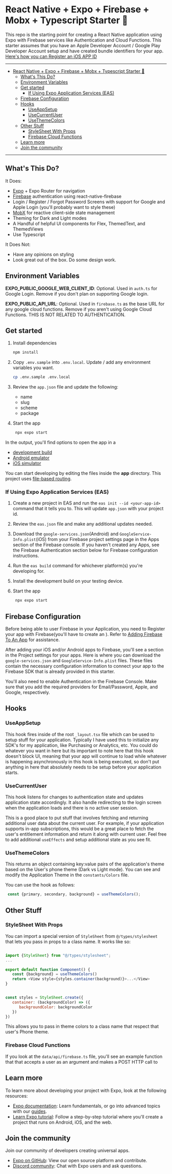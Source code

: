 


# React Native + Expo + Firebase + Mobx + Typescript Starter 👋

This repo is the starting point for creating a React Native application using
Expo with Firebase services like Authentication and Cloud Functions. This starter
assumes that you have an Apple Developer Account / Google Play Developer Account
setup and have created bundle identifiers for your app. [Here's how you can
Register an iOS APP ID](https://developer.apple.com/help/account/manage-identifiers/register-an-app-id/.)

________________________________

- [React Native + Expo + Firebase + Mobx + Typescript Starter 👋](#react-native--expo--firebase--mobx--typescript-starter-)
  - [What's This Do?](#whats-this-do)
  - [Environment Variables](#environment-variables)
  - [Get started](#get-started)
    - [If Using Expo Application Services (EAS)](#if-using-expo-application-services-eas)
  - [Firebase Configuration](#firebase-configuration)
  - [Hooks](#hooks)
    - [UseAppSetup](#useappsetup)
    - [UseCurrentUser](#usecurrentuser)
    - [UseThemeColors](#usethemecolors)
  - [Other Stuff](#other-stuff)
    - [StyleSheet With Props](#stylesheet-with-props)
    - [Firebase Cloud Functions](#firebase-cloud-functions)
  - [Learn more](#learn-more)
  - [Join the community](#join-the-community)

_________________________________



## What's This Do?
It Does:
- [Expo](https://docs.expo.dev/) + Expo Router for navigation
- [Firebase](https://rnfirebase.io/) authentication using react-native-firebase 
- Login / Register / Forgot Password Screens with support for Google and Apple
  Login (you'll probably want to style these)
- [MobX](https://mobx.js.org/README.html) for reactive client-side state management 
- Theming for Dark and Light modes
- A Handful of helpful UI components for Flex, ThemedText, and ThemedViews
- Use Typescript

It Does Not:
- Have any opinions on styling
- Look great out of the box. Do some design work.




## Environment Variables

**EXPO_PUBLIC_GOOGLE_WEB_CLIENT_ID**: Optional. Used in `auth.ts` for Google Login.
Remove if you don't plan on supporting Google login.

**EXPO_PUBLIC_API_URL**: Optional. Used in `firebase.ts` as the base URL for any
google cloud functions. Remove if you aren't using Google Cloud Functions. THIS
IS NOT RELATED TO AUTHENTICATION. 




## Get started

1. Install dependencies
   ```bash
   npm install
   ```
2. Copy `.env.sample` into `.env.local`. Update / add any environment variables
   you want.
   ```bash
   cp .env.sample .env.local
   ```

3. Review the `app.json` file and update the following:
   - name
   - slug
   - scheme
   - package

4. Start the app

   ```bash
    npx expo start
   ```

In the output, you'll find options to open the app in a

- [development build](https://docs.expo.dev/develop/development-builds/introduction/)
- [Android emulator](https://docs.expo.dev/workflow/android-studio-emulator/)
- [iOS simulator](https://docs.expo.dev/workflow/ios-simulator/)

You can start developing by editing the files inside the **app** directory. This project uses [file-based routing](https://docs.expo.dev/router/introduction).

### If Using Expo Application Services (EAS)

1. Create a new project in EAS and run the `eas init --id <your-app-id>`
   command that it tells you to. This will update `app.json` with your project
   id.
2. Review the `eas.json` file and make any additional updates needed.
3. Download the `google-services.json`(Android) and
   `GoogleService-Info.plist`(iOS) from your Firebase project settings page in
   the Apps section of the Firebase console. If you haven't created any Apps,
   see the Firebase Authentication section below for Firebase configuration instructions.
4. Run the `eas build` command for whichever platform(s) you're developing for.
5. Install the development build on your testing device.

6. Start the app

   ```bash
    npx expo start
   ```


## Firebase Configuration

Before being able to user Firebase in your Application, you need to Register
your app with Firebase(you'll have to create an ). Refer to [Adding Firebase To An
App](https://firebase.google.com/docs/ios/setup) for assistance. 

After adding your iOS and/or Android apps to Firebase, you'll see a section in
the Project settings for your apps. Here is where you can download the
`google-services.json` and `GoogleService-Info.plist` files. These files contain
the necessary configuration information to connect your app to the Firebase SDK
that is already provided in this starter. 

You'll also need to enable Authentication in the Firebase Console. Make sure
that you add the required providers for Email/Password, Apple, and Google,
respectively. 

## Hooks

### UseAppSetup

This hook fires inside of the root `_layout.tsx` file
which can be used to setup stuff for your application. Typically I
have used this to initialize any SDK's for my application, like Purchasing or
Analytics, etc. You could do whatever you want in here but its important to note
here that this hook doesn't block UI, meaning that your app will continue to
load while whatever is happening asynchronously in this hook is being executed,
so don't put anything in here that absolutely needs to be setup before your
application starts. 

### UseCurrentUser

This hook listens for changes to authentication state and updates application
state accordingly. It also handle redirecting to the login screen when the
application loads and there is no active user session.

This is a good place to put stuff that involves fetching and returning
additional user data about the current user. For example, if your application
supports in-app subscriptions, this would be a great place to fetch the user's
entitlement information and return it along with current user. Feel free to add
additional `useEffects` and setup additional state as you see fit. 

### UseThemeColors

This returns an object containing key:value pairs of the application's theme
based on the User's phone theme (Dark vs Light mode). You can see and modify the
Application Theme in the `constants/Colors` file. 

You can use the hook as follows:
```js
 const {primary, secondary, background} = useThemeColors();
```

## Other Stuff

### StyleSheet With Props

You can import a special version of `StyleSheet` from `@/types/stylesheet` that
lets you pass in props to a class name. It works like so:

```js

import {StyleSheet} from "@/types/stylesheet";
...

export default function Component() {
   const {background} = useThemeColors()
   return <View style={styles.container(background)}>...</View>
}


const styles = StyleSheet.create({
   container: (backgroundColor) => ({
      backgroundColor: backgroundColor
   })
})

```
This allows you to pass in theme colors to a class name that respect that user's
Phone theme.


### Firebase Cloud Functions

If you look at the `data/api/firebase.ts` file, you'll see an example function
that that accepts a user as an argument and makes a POST HTTP call to 



## Learn more

To learn more about developing your project with Expo, look at the following resources:

- [Expo documentation](https://docs.expo.dev/): Learn fundamentals, or go into advanced topics with our [guides](https://docs.expo.dev/guides).
- [Learn Expo tutorial](https://docs.expo.dev/tutorial/introduction/): Follow a step-by-step tutorial where you'll create a project that runs on Android, iOS, and the web.

## Join the community

Join our community of developers creating universal apps.

- [Expo on GitHub](https://github.com/expo/expo): View our open source platform and contribute.
- [Discord community](https://chat.expo.dev): Chat with Expo users and ask questions.
